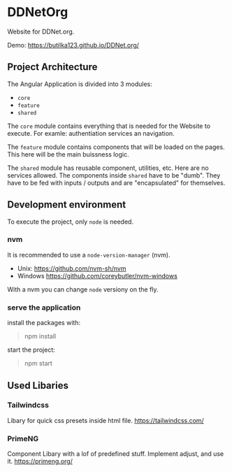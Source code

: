 # DDNetOrg

Website for DDNet.org.

Demo: <https://butilka123.github.io/DDNet.org/>

## Project Architecture

The Angular Application is divided into 3 modules:

- `core`
- `feature`
- `shared`

The `core` module contains everything that is needed for the Website to execute. For examle: authentiation services an navigation.

The `feature` module contains components that will be loaded on the pages. This here will be the main buissness logic.

The `shared` module has reusable component, utilities, etc. Here are no services allowed. The components inside `shared` have to be "dumb". They have to be fed with inputs / outputs and are "encapsulated" for themselves.

## Development environment

To execute the project, only `node` is needed.

### nvm

It is recommended to use a `node-version-manager` (nvm).

- Unix: <https://github.com/nvm-sh/nvm>
- Windows <https://github.com/coreybutler/nvm-windows>

With a nvm you can change `node` versiony on the fly.

### serve the application

install the packages with:

> npm install

start the project:

> npm start

## Used Libaries

### Tailwindcss

Libary for quick css presets inside html file. <https://tailwindcss.com/>

### PrimeNG

Component Libary with a lof of predefined stuff. Implement adjust, and use it. <https://primeng.org/>
